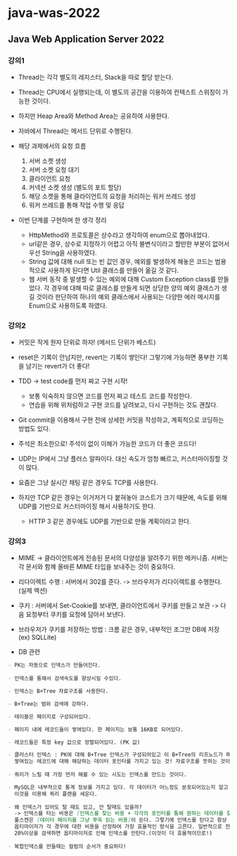 # java-was-2022

## Java Web Application Server 2022

### 강의1
* Thread는 각각 별도의 레지스터, Stack을 따로 할당 받는다.

* Thread는 CPU에서 실행되는데, 이 별도의 공간을 이용하여 컨텍스트 스위칭이 가능한 것이다.

* 하지만 Heap Area와 Method Area는 공유하여 사용한다.

* 자바에서 Thread는 메서드 단위로 수행된다.

* 해당 과제에서의 요청 흐름 
  1. 서버 소켓 생성
  2. 서버 소켓 요청 대기
  3. 클라이언트 요청
  4. 커넥션 소켓 생성 (별도의 포트 할당)
  5. 해당 소켓을 통해 클라이언트의 요청을 처리하는 워커 쓰레드 생성
  6. 워커 쓰레드를 통해 작업 수행 및 응답

* 이번 단계를 구현하며 한 생각 정리
  * HttpMethod와 프로토콜은 상수라고 생각하여 enum으로 뽑아내었다.
  * url같은 경우, 상수로 지정하기 어렵고 아직 불변식이라고 할만한 부분이 없어서 우선 String을 사용하였다.
  * String 값에 대해 null 또는 빈 값인 경우, 예외를 발생하게 해놓은 코드는 범용적으로 사용하게 된다면 Util 클래스를 만들어 옮길 것 같다.
  * 웹 서버 동작 중 발생할 수 있는 예외에 대해 Custom Exception class를 만들었다. 각 경우에 대해 따로 클래스를 만들게 되면 상당한 양의 예외 클래스가 생길 것이라 판단하여 하나의 예외 클래스에서 사용되는 다양한 에러 메시지를 Enum으로 사용하도록 하였다.

### 강의2
* 커밋은 작게 원자 단위로 하자! (메서드 단위가 베스트)

* reset은 기록이 안남지만, revert는 기록이 쌓인다! 그렇기에 가능하면 풍부한 기록을 남기는 revert가 더 좋다!

* TDD -> test code를 먼저 짜고 구현 시작!
  * 보통 익숙하지 않으면 코드를 먼저 짜고 테스트 코드를 작성한다.
  * 연습을 위해 위처럼하고 구현 코드를 날려보고, 다시 구현하는 것도 괜찮다.

* Git commit을 이용해서 구현 전에 상세한 커밋을 작성하고, 계획적으로 코딩하는 방법도 있다.

* 주석은 최소한으로! 주석이 없이 이해가 가능한 코드가 더 좋은 코드다!

* UDP는 IP에서 그냥 플러스 알파이다. 대신 속도가 엄청 빠르고, 커스터마이징할 것이 많다.

* 요즘은 그냥 실시간 채팅 같은 경우도 TCP를 사용한다.

* 하지만 TCP 같은 경우는 이거저거 다 붙혀놓아 코스트가 크기 때문에, 속도를 위해 UDP를 기반으로 커스터마이징 해서 사용하기도 한다.
  * HTTP 3 같은 경우에도 UDP를 기반으로 만들 계획이라고 한다.

### 강의3
* MIME -> 클라이언트에게 전송된 문서의 다양성을 알려주기 위한 메커니즘. 서버는 각 문서와 함께 올바른 MIME 타입을 보내주는 것이 중요하다.

* 리다이렉트 수행 : 서버에서 302를 준다. -> 브라우저가 리다이렉트를 수행한다.(실제 액션)

* 쿠키 : 서버에서 Set-Cookie를 보내면, 클라이언트에서 쿠키를 만들고 보관 -> 다음 요청부터 쿠키를 요청에 담아서 보낸다.

* 브라우저가 쿠키를 저장하는 방법 : 크롬 같은 경우, 내부적인 조그만 DB에 저장(ex) SQLLite)

* DB 관련
```markdown
- PK는 자동으로 인덱스가 만들어진다.
 
- 인덱스를 통해서 검색속도를 향상시킬 수있다.

- 인덱스는 B+Tree 자료구조를 사용한다.

- B+Tree는 범위 검색에 강하다.

- 테이블은 페이지로 구성되어있다.

- 페이지 내에 레코드들이 쌓여있다. 한 페이지는 보통 16KB로 되어있다.

- 레코드들은 특정 key 값으로 정렬되어있다. (PK 값)

- 클러스터 인덱스 : PK에 대해 B+Tree 인덱스가 구성되어있고 이 B+Tree의 리프노드가 페이지 내에 
  쌓여있는 레코드에 대해 해당하는 데이터 포인터를 가지고 있는 것! 자료구조를 뜻하는 것이 아니다.
  
- 쿼리가 느릴 때 가장 먼저 해볼 수 있는 시도는 인덱스를 만드는 것이다.

- MySQL은 내부적으로 통계 정보를 가지고 있다. 각 데이터가 어느정도 분포되어있는지 알고 있다. 
  이것을 이용해 쿼리 플랜을 세운다.
  
- 왜 인덱스가 있어도 탈 때도 있고, 안 탈때도 있을까? 
  -> 인덱스를 타는 비용은 [인덱스를 찾는 비용 + 각각의 포인터를 통해 원하는 데이터를 찾아가는 비용]이다.
  풀스캔은 [데이터 페이지를 그냥 쭈욱 읽는 비용]이 든다. 그렇기에 인덱스를 탄다고 항상 빠른 것은 아니다!  
  옵티마이저가 각 경우에 대한 비용을 산정하여 가장 효율적인 방식을 고른다. 일반적으로 전체페이지 중 
  20%이상을 검색하면 옵티마이저로 인해 인덱스를 안탄다.(이것이 더 효율적이므로!)
  
- 복합인덱스를 만들때는 컬럼의 순서가 중요하다!
```